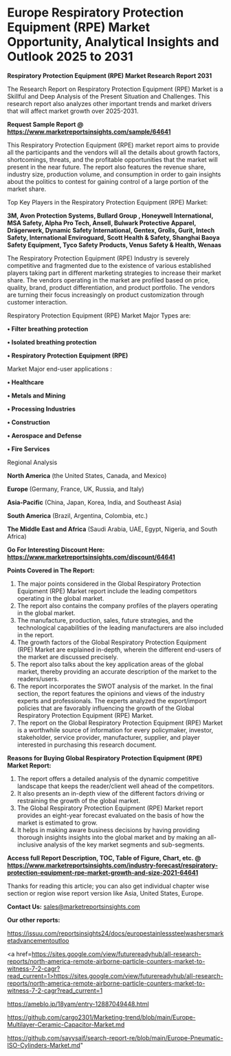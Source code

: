 # Europe Respiratory Protection Equipment (RPE) Market Opportunity, Analytical Insights and Outlook 2025 to 2031

<strong>Respiratory Protection Equipment (RPE) Market Research Report 2031</strong>

The Research Report on Respiratory Protection Equipment (RPE) Market is a Skillful and Deep Analysis of the Present Situation and Challenges. This research report also analyzes other important trends and market drivers that will affect market growth over 2025-2031.

<strong>Request Sample Report @ <a href=https://www.marketreportsinsights.com/sample/64641>https://www.marketreportsinsights.com/sample/64641</a></strong>

This Respiratory Protection Equipment (RPE) market report aims to provide all the participants and the vendors will all the details about growth factors, shortcomings, threats, and the profitable opportunities that the market will present in the near future. The report also features the revenue share, industry size, production volume, and consumption in order to gain insights about the politics to contest for gaining control of a large portion of the market share.

Top Key Players in the Respiratory Protection Equipment (RPE) Market:

<strong>3M, Avon Protection Systems, Bullard Group , Honeywell International, MSA Safety, Alpha Pro Tech, Ansell, Bulwark Protective Apparel, Drägerwerk, Dynamic Safety International, Gentex, Grolls, Gurit, Intech Safety, International Enviroguard, Scott Health & Safety, Shanghai Baoya Safety Equipment, Tyco Safety Products, Venus Safety & Health, Wenaas</strong>

The Respiratory Protection Equipment (RPE) Industry is severely competitive and fragmented due to the existence of various established players taking part in different marketing strategies to increase their market share. The vendors operating in the market are profiled based on price, quality, brand, product differentiation, and product portfolio. The vendors are turning their focus increasingly on product customization through customer interaction.

Respiratory Protection Equipment (RPE) Market Major Types are:

<strong>• Filter breathing protection

• Isolated breathing protection

• Respiratory Protection Equipment (RPE)</strong>

Market Major end-user applications :

<strong>• Healthcare

• Metals and Mining

• Processing Industries

• Construction

• Aerospace and Defense

• Fire Services</strong>

Regional Analysis

</u><strong><b>North America</b></strong> (the United States, Canada, and Mexico)

<strong><b>Europe </b></strong>(Germany, France, UK, Russia, and Italy)

<strong><b>Asia-Pacific</b></strong> (China, Japan, Korea, India, and Southeast Asia)

<strong><b>South America</b></strong> (Brazil, Argentina, Colombia, etc.)

<strong><b>The Middle East and Africa</b></strong> (Saudi Arabia, UAE, Egypt, Nigeria, and South Africa)

<strong>Go For Interesting Discount Here: <a href=https://www.marketreportsinsights.com/discount/64641>https://www.marketreportsinsights.com/discount/64641</a></strong>

<strong>Points Covered in The Report:</strong>
<ol>
  <li>The major points considered in the Global Respiratory Protection Equipment (RPE) Market report include the leading competitors operating in the global market.</li>
  <li>The report also contains the company profiles of the players operating in the global market.</li>
  <li>The manufacture, production, sales, future strategies, and the technological capabilities of the leading manufacturers are also included in the report.</li>
  <li>The growth factors of the Global Respiratory Protection Equipment (RPE) Market are explained in-depth, wherein the different end-users of the market are discussed precisely.</li>
  <li>The report also talks about the key application areas of the global market, thereby providing an accurate description of the market to the readers/users.</li>
  <li>The report incorporates the SWOT analysis of the market. In the final section, the report features the opinions and views of the industry experts and professionals. The experts analyzed the export/import policies that are favorably influencing the growth of the Global Respiratory Protection Equipment (RPE) Market.</li>
  <li>The report on the Global Respiratory Protection Equipment (RPE) Market is a worthwhile source of information for every policymaker, investor, stakeholder, service provider, manufacturer, supplier, and player interested in purchasing this research document.</li>
</ol>
<strong>Reasons for Buying Global Respiratory Protection Equipment (RPE) Market Report:</strong>

<ol>
  <li>The report offers a detailed analysis of the dynamic competitive landscape that keeps the reader/client well ahead of the competitors.</li>
  <li>It also presents an in-depth view of the different factors driving or restraining the growth of the global market.</li>
  <li>The Global Respiratory Protection Equipment (RPE) Market report provides an eight-year forecast evaluated on the basis of how the market is estimated to grow.</li>
  <li>It helps in making aware business decisions by having providing thorough insights insights into the global market and by making an all-inclusive analysis of the key market segments and sub-segments.</li>
</ol>
<strong>Access full Report Description, TOC, Table of Figure, Chart, etc. @ <a href=https://www.marketreportsinsights.com/industry-forecast/respiratory-protection-equipment-rpe-market-growth-and-size-2021-64641>https://www.marketreportsinsights.com/industry-forecast/respiratory-protection-equipment-rpe-market-growth-and-size-2021-64641</a></strong>


Thanks for reading this article; you can also get individual chapter wise section or region wise report version like Asia, United States, Europe.

<strong>Contact Us:</strong>
sales@marketreportsinsights.com

<strong>Our other reports:</strong>

<a href=https://issuu.com/reportsinsights24/docs/europestainlesssteelwashersmarketadvancementoutloo>https://issuu.com/reportsinsights24/docs/europestainlesssteelwashersmarketadvancementoutloo</a>

<a href=https://sites.google.com/view/futurereadyhub/all-research-reports/north-america-remote-airborne-particle-counters-market-to-witness-7-2-cagr?read_current=1>https://sites.google.com/view/futurereadyhub/all-research-reports/north-america-remote-airborne-particle-counters-market-to-witness-7-2-cagr?read_current=1</a>

<a href=https://ameblo.jp/18yam/entry-12887049448.html>https://ameblo.jp/18yam/entry-12887049448.html</a>

<a href=https://github.com/cargo2301/Marketing-trend/blob/main/Europe-Multilayer-Ceramic-Capacitor-Market.md>https://github.com/cargo2301/Marketing-trend/blob/main/Europe-Multilayer-Ceramic-Capacitor-Market.md</a>

<a href=https://github.com/sayysaif/search-report-re/blob/main/Europe-Pneumatic-ISO-Cylinders-Market.md>https://github.com/sayysaif/search-report-re/blob/main/Europe-Pneumatic-ISO-Cylinders-Market.md</a>"
